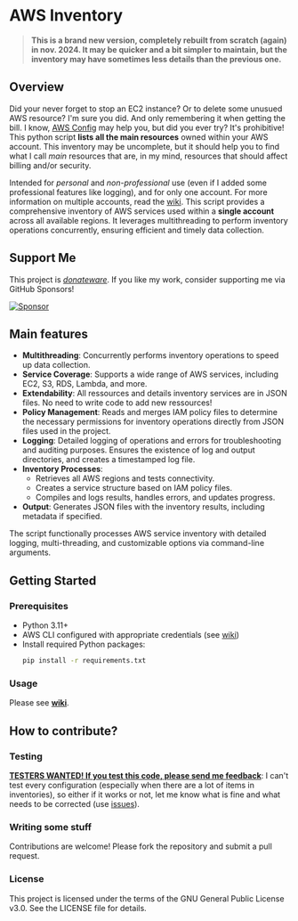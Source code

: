 # AWS Inventory

> **This is a brand new version, completely rebuilt from scratch (again) in nov. 2024. It may be quicker and a bit simpler to maintain, but the inventory may have sometimes less details than the previous one.**

## Overview
Did your never forget to stop an EC2 instance? Or to delete some unusued AWS resource? I'm sure you did. And only remembering it when getting the bill. I know, [AWS Config](https://aws.amazon.com/config) may help you, but did you ever try? It's prohibitive! This python script **lists all the main resources** owned within your AWS account. This inventory may be uncomplete, but it should help you to find what I call _main_ resources that are, in my mind, resources that should affect billing and/or security.

Intended for _personal_ and _non-professional_ use (even if I added some professional features like logging), and for only one account. For more information on multiple accounts, read the [wiki](https://github.com/janiko71/aws-inventory/wiki). This script provides a comprehensive inventory of AWS services used within a **single account** across all available regions. It leverages multithreading to perform inventory operations concurrently, ensuring efficient and timely data collection.

## Support Me

This project is *[donateware](https://github.com/sponsors/janiko71)*. If you like my work, consider supporting me via GitHub Sponsors!

[![Sponsor](https://img.shields.io/badge/Sponsor-GitHub-ff69b4?logo=github)](https://github.com/sponsors/janiko71)

## Main features

- **Multithreading**: Concurrently performs inventory operations to speed up data collection.
- **Service Coverage**: Supports a wide range of AWS services, including EC2, S3, RDS, Lambda, and more.
- **Extendability**: All ressources and details inventory services are in JSON files. No need to write code to add new ressources!
- **Policy Management**: Reads and merges IAM policy files to determine the necessary permissions for inventory operations directly from JSON files used in the project.
- **Logging**: Detailed logging of operations and errors for troubleshooting and auditing purposes. Ensures the existence of log and output directories, and creates a timestamped log file.
- **Inventory Processes**:
  * Retrieves all AWS regions and tests connectivity.
  * Creates a service structure based on IAM policy files.
  * Compiles and logs results, handles errors, and updates progress.
- **Output**: Generates JSON files with the inventory results, including metadata if specified.

The script functionally processes AWS service inventory with detailed logging, multi-threading, and customizable options via command-line arguments.

## Getting Started

### Prerequisites

- Python 3.11+
- AWS CLI configured with appropriate credentials (see [wiki](https://github.com/janiko71/aws-inventory/wiki))
- Install required Python packages:
  ```sh
  pip install -r requirements.txt
  ```  
### Usage
Please see **[wiki](https://github.com/janiko71/aws-inventory/wiki)**.

## How to contribute?

### Testing
[**TESTERS WANTED! If you test this code, please send me feedback**](https://github.com/janiko71/aws-inventory/discussions/39): I can't test every configuration (especially when there are a lot of items in inventories), so either if it works or not, let me know what is fine and what needs to be corrected (use [issues](https://github.com/janiko71/aws-inventory/issues)).

### Writing some stuff
Contributions are welcome! Please fork the repository and submit a pull request.

### License
This project is licensed under the terms of the GNU General Public License v3.0. See the LICENSE file for details.
